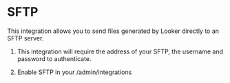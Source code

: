 # SFTP

This integration allows you to send files generated by Looker directly to an SFTP server.

1. This integration will require the address of your SFTP, the username and password to authenticate.

2. Enable SFTP in your /admin/integrations
